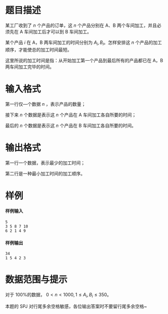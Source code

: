 
# 题目描述

某工厂收到了 $n$ 个产品的订单，这 $n$ 个产品分别在 A、B 两个车间加工，并且必须先在 A 车间加工后才可以到 B 车间加工。

某个产品 $i$ 在 A，B 两车间加工的时间分别为 $A_i, B_i$。怎样安排这 $n$ 个产品的加工顺序，才能使总的加工时间最短。

这里所说的加工时间是指：从开始加工第一个产品到最后所有的产品都已在 A，B 两车间加工完毕的时间。

# 输入格式

第一行仅—个数据 $n$ ，表示产品的数量；

接下来 $n$ 个数据是表示这 $n$ 个产品在 A 车间加工各自所要的时间；

最后的 $n$ 个数据是表示这 $n$ 个产品在 B 车间加工各自所要的时间。

# 输出格式

第一行一个数据，表示最少的加工时间；

第二行是一种最小加工时间的加工顺序。

# 样例

#### 样例输入
```plain
5
3 5 8 7 10
6 2 1 4 9
```
#### 样例输出
```plain
34
1 5 4 2 3
```

# 数据范围与提示

对于 $100\%$的数据， $0<n<1000,1\le A_i,B_i\le 350$。

本题的 SPJ 对行尾多余空格敏感，各位输出答案时不要留行尾多余空格~

